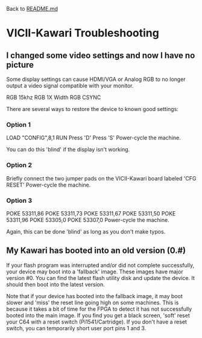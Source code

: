 Back to [README.md](../README.md)

# VICII-Kawari Troubleshooting

## I changed some video settings and now I have no picture

Some display settings can cause HDMI/VGA or Analog RGB to no longer output a video signal compatible with your monitor.  

   RGB 15khz
   RGB 1X Width
   RGB CSYNC

There are several ways to restore the device to known good settings:

### Option 1

   LOAD "CONFIG",8,1
   RUN
   Press 'D'
   Press 'S'
   Power-cycle the machine.

   You can do this 'blind' if the display isn't working.

### Option 2

   Briefly connect the two jumper pads on the VICII-Kawari board labeled 'CFG RESET'
   Power-cycle the machine.

### Option 3

   POKE 53311,86
   POKE 53311,73
   POKE 53311,67
   POKE 53311,50
   POKE 53311,96
   POKE 53305,0
   POKE 53307,0
   Power-cycle the machine.

   Again, this can be done 'blind' as long as you don't make typos.

## My Kawari has booted into an old version (0.#)

   If your flash program was interrupted and/or did not complete successfully, your device may boot into a 'fallback' image.  These images have major version #0.  You can find the latest flash utility disk and update the device.  It should then boot into the latest version.

   Note that if your device has booted into the fallback image, it may boot slower and 'miss' the reset line going high on some machines.  This is because it takes a bit of time for the FPGA to detect it has not successfully booted into the main image.  If you find you get a black screen, 'soft' reset your C64 with a reset switch (Pi1541/Cartridge).  If you don't have a reset switch, you can temporarily short user port pins 1 and 3.

